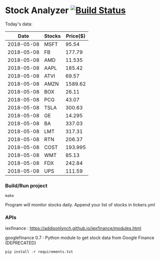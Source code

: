 # Stock Analyzer [![Build Status](https://travis-ci.org/ogoyal/StockAnalyzer.svg?branch=master)](https://travis-ci.org/ogoyal/StockAnalyzer)

Today's data:

| Date| Stocks| Price($) | 
| --- | --- | ---  | 
| 2018-05-08| MSFT| 95.54 | 
| 2018-05-08| FB| 177.79 | 
| 2018-05-08| AMD| 11.535 | 
| 2018-05-08| AAPL| 185.42 | 
| 2018-05-08| ATVI| 69.57 | 
| 2018-05-08| AMZN| 1589.62 | 
| 2018-05-08| BOX| 26.11 | 
| 2018-05-08| PCG| 43.07 | 
| 2018-05-08| TSLA| 300.63 | 
| 2018-05-08| GE| 14.295 | 
| 2018-05-08| BA| 337.03 | 
| 2018-05-08| LMT| 317.31 | 
| 2018-05-08| RTN| 206.37 | 
| 2018-05-08| COST| 193.995 | 
| 2018-05-08| WMT| 85.13 | 
| 2018-05-08| FDX| 242.84 | 
| 2018-05-08| UPS| 111.59 | 

### Build/Run project

```
make
```

Program will monitor stocks daily. Append your list of stocks in tickers.yml

### APIs
iexfinance : https://addisonlynch.github.io/iexfinance/modules.html

googlefinance 0.7 : Python module to get stock data from Google Finance (DEPRECATED)

```
pip install -r requirements.txt
```

